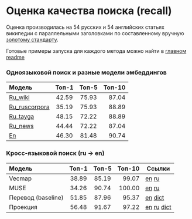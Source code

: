 # Оценка качества поиска (recall)
Оценка производилась на 54 русских и 54 английских статьях википедии с параллельными заголовками по составленному вручную [золотому стандарту](https://github.com/rusnlp/hse_nis/tree/master/texts_wiki/standards). 

Готовые примеры запуска для каждого метода можно найти в [главном readme](https://github.com/rusnlp/hse_nis/blob/master/README.md)

### Одноязыковой поиск и разные модели эмбеддингов 

| Модель | Топ-1 | Топ-5 | Топ-10 |
| :-------- | :---: | :---: | ---:|
| [Ru_wiki](http://vectors.nlpl.eu/repository/20/182.zip)  |42.59 |75.93 | 87.04 |
| [Ru_ruscorpora](http://vectors.nlpl.eu/repository/20/180.zip) |35.19 |75.93 | 88.89 |
| [Ru_tayga](http://vectors.nlpl.eu/repository/20/185.zip)  |48.15|72.22 | 88.89 |
| [Ru_news](http://vectors.nlpl.eu/repository/20/184.zip)  |44.44 |72.22 | 87.04 |
| [En](http://vectors.nlpl.eu/repository/20/3.zip) | 46.30 |81.48 | 90.74 |


### Кросс-языковой поиск (ru -> en)

| Модель | Топ-1 | Топ-5 | Топ-10 | Ссылки
| :-------- | :---: | :---: | ---:| ---- |
| Vecmap | 38.89 |85.19 | 99.07 | [en](https://yadi.sk/d/gyyLzlOkeiAwXg) [ru](https://yadi.sk/d/EswfSoTkJKJqRA) |
| MUSE | 34.26 |90.74 | 100.00 | [en](https://dl.fbaipublicfiles.com/arrival/vectors/wiki.multi.en.vec) [ru](https://dl.fbaipublicfiles.com/arrival/vectors/wiki.multi.ru.vec) |
| Перевод (baseline) | 51.85 |87.96 | 95.37 | [en](http://vectors.nlpl.eu/repository/20/3.zip) [dict](https://github.com/rusnlp/hse_nis/blob/master/words/ru-en_lem.txt)|
| Проекция | 56.48 | 91.67 | 97.22  | [en](http://vectors.nlpl.eu/repository/20/3.zip) [ru](http://vectors.nlpl.eu/repository/20/182.zip) [dict](https://github.com/rusnlp/hse_nis/blob/master/words/ru-en_lem.txt)|
